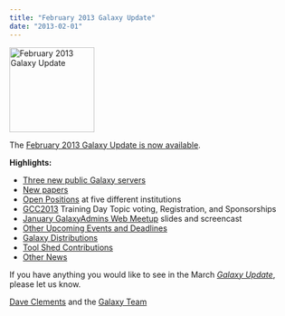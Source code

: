 ```yaml
---
title: "February 2013 Galaxy Update"
date: "2013-02-01"
---
```

<div class='right'><a href='/src/galaxy-updates/2013-02/index.md'><img src="/src/images/logos/GalaxyUpdate200.png" alt="February 2013 Galaxy Update" width=150 /></a></div>

The [February 2013 Galaxy Update is now available](/src/galaxy-updates/2013-02/index.md). 

**Highlights:**

* [Three new public Galaxy servers](/src/galaxy-updates/2013-02/index.md#new-papers)
* [New papers](/src/galaxy-updates/2013-02/index.md#new-papers)
* [Open Positions](/src/galaxy-updates/2013-02/index.md#whos-hiring) at five different institutions
* [GCC2013](/src/galaxy-updates/2013-02/index.md#gcc2013) Training Day Topic voting, Registration, and Sponsorships
* [January GalaxyAdmins Web Meetup](/src/galaxy-updates/2013-02/index.md#january-galaxyadmins-web-meetup) slides and screencast
* [Other Upcoming Events and Deadlines](/src/galaxy-updates/2013-02/index.md#other-upcoming-events-and-deadlines)
* [Galaxy Distributions](/src/galaxy-updates/2013-02/index.md#galaxy-distributions)
* [Tool Shed Contributions](/src/galaxy-updates/2013-02/index.md#toolshed-contributions)
* [Other News](/src/galaxy-updates/2013-02/index.md#other-news)

If you have anything you would like to see in the March *[Galaxy Update](/galaxy-updates/)*, please let us know.

[Dave Clements](/people/dave-clements/) and the [Galaxy Team](/src/galaxy-team/)
